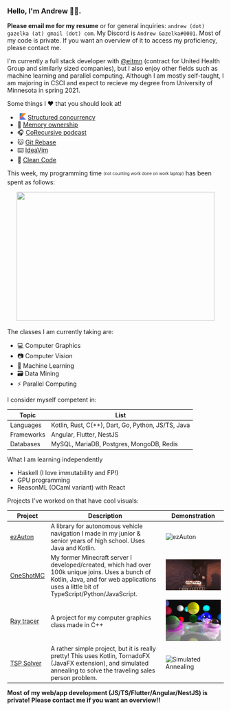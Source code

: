 ### Hello, I'm Andrew 👋🏼. 

**Please email me for my resume** or for general inquiries: `andrew (dot) gazelka (at) gmail (dot) com`. My Discord is `Andrew Gazelka#0001`. Most of my code is private. If you want an overview of it to access my proficiency, please contact me.

I'm currently a full stack developer with [@eitmn](https://github.com/eitmn) (contract for United Health Group and similarly sized companies), but I also enjoy other fields such as machine learning and parallel computing. Although I am mostly self-taught, I am majoring in CSCI and expect to recieve my degree from University of Minnesota in spring 2021.

Some things I ❤️ that you should look at!
-   <img src=".github/kotlin.png" alt="Kotlin Emoji" width="15"> [Structured concurrency](https://vorpus.org/blog/notes-on-structured-concurrency-or-go-statement-considered-harmful/)
- 🦀 [Memory ownership](https://doc.rust-lang.org/book/ch04-01-what-is-ownership.html)
- 🎧 [CoRecursive podcast](https://open.spotify.com/show/2LQQb08WTikg5SO85TzoxM?si=lkkmkUYZTiq2qX4aNlNR1A)
- 🐱 [Git Rebase](https://git-scm.com/docs/git-rebase)
- ⌨️ [IdeaVim](https://github.com/JetBrains/ideavim)
- 🧼 [Clean Code](http://blog.cleancoder.com/)

This week, my programming time <sub><sup>(not counting work done on work laptop)</sup></sub> has been spent as follows:
<p align="center">
  <img width="460" height="300" src="https://github-readme-stats.vercel.app/api/wakatime?username=andrewgazelka&langs_count=6&hide_title=1">
</p>

The classes I am currently taking are:
- 💻 Computer Graphics
- 📷 Computer Vision
- 🧠 Machine Learning
- 🗃 Data Mining
- ⚡️ Parallel Computing

I consider myself competent in:

|Topic|List|
|--------|-----|
|Languages|Kotlin, Rust, C(++), Dart, Go, Python, JS/TS, Java|
|Frameworks|Angular, Flutter, NestJS|
|Databases|MySQL, MariaDB, Postgres, MongoDB, Redis|

What I am learning independently
- Haskell (I love immutability and FP!)
- GPU programming
- ReasonML (OCaml variant) with React

Projects I've worked on that have cool visuals:

|Project|Description|Demonstration|
|--------|-----|-------|
|[ezAuton](https://github.com/ezAuton/ezAuton/)|A library for autonomous vehicle navigation I made in my junior & senior years of high school. Uses Java and Kotlin.|![ezAuton](.github/ezAuton.gif)|
|[OneShotMC](https://youtu.be/XD1uop6fzR8)|My former Minecraft server I developed/created, which had over 100k unique joins. Uses a bunch of Kotlin, Java, and for web applications uses a little bit of TypeScript/Python/JavaScript.|![OneShotMC](.github/osmc.gif)|
|[Ray tracer](https://github.com/andrewgazelka/csci5607-proj3)|A project for my computer graphics class made in C++|![RayTracer](.github/raytracer.png)|
|[TSP Solver](https://github.com/andrewgazelka/SimulatedAnnealing)|A rather simple project, but it is really pretty! This uses Kotlin, TornadoFX (JavaFX extension), and simulated annealing to solve the traveling sales person problem.|![Simulated Annealing](https://user-images.githubusercontent.com/7644264/114594706-27ddd480-9c53-11eb-9999-af75e5de79c4.gif)|

**Most of my web/app development (JS/TS/Flutter/Angular/NestJS) is private! Please contact me if you want an overview!!**
